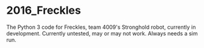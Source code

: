 # 2016_Freckles
The Python 3 code for Freckles, team 4009's Stronghold robot, currently in development. Currently untested, may or may not work. Always needs a sim run.
